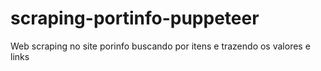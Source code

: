 # scraping-portinfo-puppeteer
Web scraping no site porinfo buscando por itens e trazendo os valores e links
